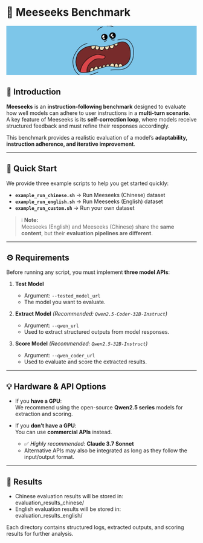 # 👑 Meeseeks Benchmark
![Logo](logo.jpg)

## 📖 Introduction
**Meeseeks** is an **instruction-following benchmark** designed to evaluate how well models can adhere to user instructions in a **multi-turn scenario**.  
A key feature of Meeseeks is its **self-correction loop**, where models receive structured feedback and must refine their responses accordingly.  

This benchmark provides a realistic evaluation of a model’s **adaptability, instruction adherence, and iterative improvement**.

---

## 🚀 Quick Start

We provide three example scripts to help you get started quickly:

- **`example_run_chinese.sh`** → Run Meeseeks (Chinese) dataset  
- **`example_run_english.sh`** → Run Meeseeks (English) dataset  
- **`example_run_custom.sh`** → Run your own dataset  

> ℹ️ **Note:**  
> Meeseeks (English) and Meeseeks (Chinese) share the **same content**, but their **evaluation pipelines are different**.

---

## ⚙️ Requirements

Before running any script, you must implement **three model APIs**:

1. **Test Model**  
   - Argument: `--tested_model_url`  
   - The model you want to evaluate.  

2. **Extract Model** *(Recommended: `Qwen2.5-Coder-32B-Instruct`)*  
   - Argument: `--qwen_url`  
   - Used to extract structured outputs from model responses.  

3. **Score Model** *(Recommended: `Qwen2.5-32B-Instruct`)*  
   - Argument: `--qwen_coder_url`  
   - Used to evaluate and score the extracted results.  

---

## 💡 Hardware & API Options

- If you **have a GPU**:  
  We recommend using the open-source **Qwen2.5 series** models for extraction and scoring.  

- If you **don’t have a GPU**:  
  You can use **commercial APIs** instead.  
  - ✅ *Highly recommended:* **Claude 3.7 Sonnet**  
  - Alternative APIs may also be integrated as long as they follow the input/output format.  

---

## 📂 Results

- Chinese evaluation results will be stored in:  
evaluation_results_chinese/
- English evaluation results will be stored in:  
evaluation_results_english/


Each directory contains structured logs, extracted outputs, and scoring results for further analysis.
